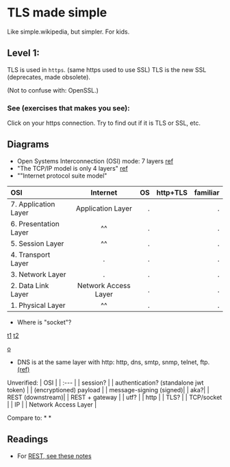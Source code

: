# TLS made simple
Like simple.wikipedia, but simpler. For kids.
## Level 1:
TLS is used in `https`. (same https used to use SSL)
TLS is the new SSL (deprecates, made obsolete).

(Not to confuse with: OpenSSL.)
### See (exercises that makes you see):
Click on your https connection. Try to find out if it is TLS or SSL, etc.

<!-- You only learn (accept input) when Teaching, or writing (immediately). This will be a Tutorial rather than a text to read. Tutorials are usually made for "immediate" doing.-->

## Diagrams
* Open Systems Interconnection (OSI) mode: 7 layers [ref](https://stackoverflow.com/a/45877078/4374258)
* "The TCP/IP model is only 4 layers" [ref](https://stackoverflow.com/a/45877078/4374258)
* ""Internet protocol suite model"

| OSI                        |    Internet    | OS             | http+TLS | familiar   |
| :---                       |     :---:      |           ---: |    ---: |  ---:  |
| 7. Application Layer       | Application Layer | .           |         |.   |
| 6. Presentation Layer      | ^^              | .             |         |.   |
| 5. Session Layer           | ^^              | .             |         |.   |
| 4. Transport Layer         | .              | .              |         |.   |
| 3. Network Layer           |.               | .              |         |.   |
| 2. Data Link Layer         |  Network Access Layer  | .      |         |.   |
| 1. Physical Layer          | ^^              | .             |         |.   |

* Where is "socket"?

[t1](https://docs.github.com/en/get-started/writing-on-github/working-with-advanced-formatting/organizing-information-with-tables)
[t2](https://github.com/jeffreytse/jekyll-spaceship)

[o](https://www.imperva.com/learn/application-security/osi-model/)

* DNS is at the same layer with http:  http, dns, smtp, snmp, telnet, ftp. [(ref)](https://www.imperva.com/learn/application-security/osi-model/)

Unverified:
| OSI                |
| :---               |
| session? |
| authentication? (standalone jwt token) |
| (encryptioned) payload |
| message-signing (signed)|
| aka?|
| REST (downstream)|
| REST + gateway |
| utf? |
| http |
| TLS? |
| TCP/socket |
| IP |
| Network Access Layer |

Compare to: 
*
*

## Readings
* For [REST, see these notes](https://github.com/sohale/cs-glossaries/blob/master/restful.md)

